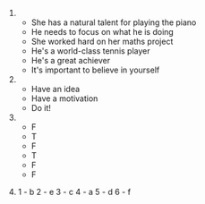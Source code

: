 1.
    - She has a natural talent for playing the piano
    - He needs to focus on what he is doing
    - She worked hard on her maths project
    - He's a world-class tennis player
    - He's a great achiever
    - It's important to believe in yourself

2.
    - Have an idea
    - Have a motivation
    - Do it!

3.
    - F
    - T
    - F
    - T
    - F
    - F

4.
    1 - b
    2 - e
    3 - c
    4 - a
    5 - d
    6 - f